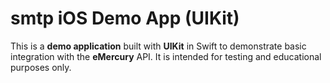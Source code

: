 # smtp iOS Demo App (UIKit)

This is a **demo application** built with **UIKit** in Swift to demonstrate basic integration with the **eMercury** API. It is intended for testing and educational purposes only.

